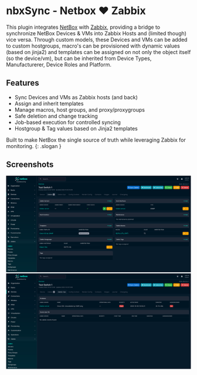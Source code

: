 # nbxSync - Netbox ❤️  Zabbix

This plugin integrates [NetBox](https://netbox.dev) with [Zabbix](https://www.zabbix.com/), providing a bridge to synchronize NetBox Devices & VMs into Zabbix Hosts and (limited though) vice versa. Through custom models, these Devices and VMs can be added to custom hostgroups, macro's can be provisioned with dynamic values (based on jinja2) and templates can be assigned on not only the object itself (so the device/vm), but can be inherited from Device Types, Manufacturerer, Device Roles and Platform.

## Features

- Sync Devices and VMs as Zabbix hosts (and back)
- Assign and inherit templates
- Manage macros, host groups, and proxy/proxygroups
- Safe deletion and change tracking
- Job-based execution for controlled syncing
- Hostgroup & Tag values based on Jinja2 templates

Built to make NetBox the single source of truth while leveraging Zabbix for monitoring.
{: .slogan }

## Screenshots
![Screenshot1](assets/img/screenshot1.png)
![Screenshot2](assets/img/screenshot2.png)
